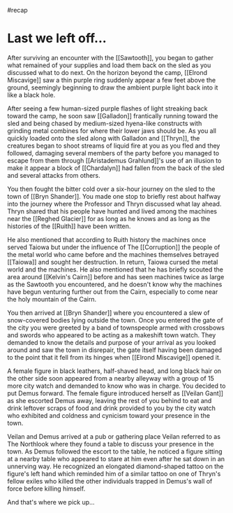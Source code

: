 #recap 
# Last we left off...
After surviving an encounter with the [[Sawtooth]], you began to gather what remained of your supplies and load them back on the sled as you discussed what to do next. On the horizon beyond the camp, [[Elrond Miscavige]] saw a thin purple ring suddenly appear a few feet above the ground, seemingly beginning to draw the ambient purple light back into it like a black hole.

After seeing a few human-sized purple flashes of light streaking back toward the camp, he soon saw [[Galladon]] frantically running toward the sled and being chased by medium-sized hyena-like constructs with grinding metal combines for where their lower jaws should be. As you all quickly loaded onto the sled along with Galladon and [[Thryn]], the creatures began to shoot streams of liquid fire at you as you fled and they followed, damaging several members of the party before you managed to escape from them through [[Aristademus Grahlund]]'s use of an illusion to make it appear a block of [[Chardalyn]] had fallen from the back of the sled and several attacks from others.

You then fought the bitter cold over a six-hour journey on the sled to the town of [[Bryn Shander]]. You made one stop to briefly rest about halfway into the journey where the Professor and Thryn discussed what lay ahead. Thryn shared that his people have hunted and lived among the machines near the [[Reghed Glacier]] for as long as he knows and as long as the histories of the [[Ruith]] have been written.

He also mentioned that according to Ruith history the machines once served Taiowa but under the influence of The [[Corruption]] the people of the metal world who came before and the machines themselves betrayed [[Taiowa]] and sought her destruction. In return, Taiowa cursed the metal world and the machines. He also mentioned that he has briefly scouted the area around [[Kelvin's Cairn]] before and has seen machines twice as large as the Sawtooth you encountered, and he doesn't know why the machines have begun venturing further out from the Cairn, especially to come near the holy mountain of the Cairn.

You then arrived at [[Bryn Shander]] where you encountered a slew of snow-covered bodies lying outside the town. Once you entered the gate of the city you were greeted by a band of townspeople armed with crossbows and swords who appeared to be acting as a makeshift town watch. They demanded to know the details and purpose of your arrival as you looked around and saw the town in disrepair, the gate itself having been damaged to the point that it fell from its hinges when [[Elrond Miscavige]] opened it.

A female figure in black leathers, half-shaved head, and long black hair on the other side soon appeared from a nearby alleyway with a group of 15 more city watch and demanded to know who was in charge. You decided to put Demus forward. The female figure introduced herself as [[Veilan Gant]] as she escorted Demus away, leaving the rest of you behind to eat and drink leftover scraps of food and drink provided to you by the city watch who exhibited and coldness and cynicism toward your presence in the town.

Veilan and Demus arrived at a pub or gathering place Veilan referred to as The Northlook where they found a table to discuss your presence in the town. As Demus followed the escort to the table, he noticed a figure sitting at a nearby table who appeared to stare at him even after he sat down in an unnerving way. He recognized an elongated diamond-shaped tattoo on the figure's left hand which reminded him of a similar tattoo on one of Thryn's fellow exiles who killed the other individuals trapped in Demus's wall of force before killing himself.

And that's where we pick up...